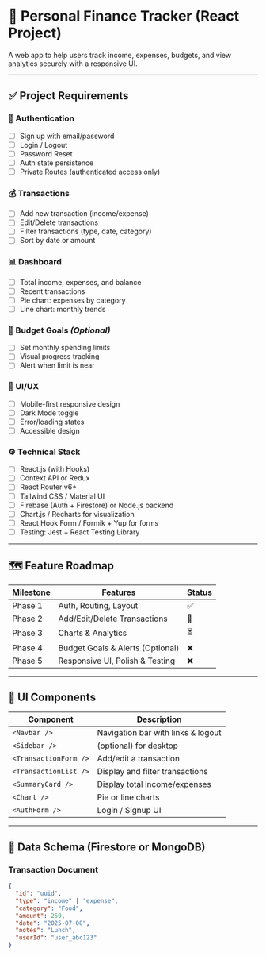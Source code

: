 # 📘 Personal Finance Tracker (React Project)

A web app to help users track income, expenses, budgets, and view analytics securely with a responsive UI.

---

## ✅ Project Requirements

### 🔐 Authentication
- [ ] Sign up with email/password
- [ ] Login / Logout
- [ ] Password Reset
- [ ] Auth state persistence
- [ ] Private Routes (authenticated access only)

### 💰 Transactions
- [ ] Add new transaction (income/expense)
- [ ] Edit/Delete transactions
- [ ] Filter transactions (type, date, category)
- [ ] Sort by date or amount

### 📊 Dashboard
- [ ] Total income, expenses, and balance
- [ ] Recent transactions
- [ ] Pie chart: expenses by category
- [ ] Line chart: monthly trends

### 🎯 Budget Goals *(Optional)*
- [ ] Set monthly spending limits
- [ ] Visual progress tracking
- [ ] Alert when limit is near

### 🎨 UI/UX
- [ ] Mobile-first responsive design
- [ ] Dark Mode toggle
- [ ] Error/loading states
- [ ] Accessible design

### ⚙️ Technical Stack
- [ ] React.js (with Hooks)
- [ ] Context API or Redux
- [ ] React Router v6+
- [ ] Tailwind CSS / Material UI
- [ ] Firebase (Auth + Firestore) or Node.js backend
- [ ] Chart.js / Recharts for visualization
- [ ] React Hook Form / Formik + Yup for forms
- [ ] Testing: Jest + React Testing Library

---

## 🗺️ Feature Roadmap

| Milestone | Features | Status |
|----------|----------|--------|
| Phase 1  | Auth, Routing, Layout | ✅ |
| Phase 2  | Add/Edit/Delete Transactions | 🔄 |
| Phase 3  | Charts & Analytics | ⏳ |
| Phase 4  | Budget Goals & Alerts (Optional) | ❌ |
| Phase 5  | Responsive UI, Polish & Testing | ❌ |

---

## 🧱 UI Components

| Component | Description |
|----------|-------------|
| `<Navbar />` | Navigation bar with links & logout |
| `<Sidebar />` | (optional) for desktop |
| `<TransactionForm />` | Add/edit a transaction |
| `<TransactionList />` | Display and filter transactions |
| `<SummaryCard />` | Display total income/expenses |
| `<Chart />` | Pie or line charts |
| `<AuthForm />` | Login / Signup UI |

---

## 📝 Data Schema (Firestore or MongoDB)

### Transaction Document

```json
{
  "id": "uuid",
  "type": "income" | "expense",
  "category": "Food",
  "amount": 250,
  "date": "2025-07-08",
  "notes": "Lunch",
  "userId": "user_abc123"
}

